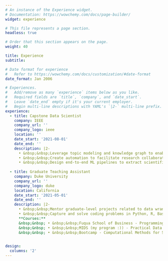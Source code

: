```yaml
---
# An instance of the Experience widget.
# Documentation: https://wowchemy.com/docs/page-builder/
widget: experience

# This file represents a page section.
headless: true

# Order that this section appears on the page.
weight: 40

title: Experience
subtitle:

# Date format for experience
#   Refer to https://wowchemy.com/docs/customization/#date-format
date_format: Jan 2006

# Experiences.
#   Add/remove as many `experience` items below as you like.
#   Required fields are `title`, `company`, and `date_start`.
#   Leave `date_end` empty if it's your current employer.
#   Begin multi-line descriptions with YAML's `|2-` multi-line prefix.
experience:
  - title: Capstone Data Scientist
    company: IEEE
    company_url: ''
    company_logo: ieee
    location: ''
    date_start: '2021-08-01'
    date_end: ''
    description: |2-
      • &nbsp;&nbsp;Leverage topic modeling and knowledge graph to enable efficient cross-disciplinary research and new concepts discovery for large-scale datasets (5.4M+ publications) hosted by IEEE *Xplore* digital library.  
      • &nbsp;&nbsp;Create automation to facilitate research collaboration across divisions and increase search efficiency.  
      • &nbsp;&nbsp;Design end-to-end ML pipelines to extract scientific concepts, validate through graph linkages; Tag paper with concepts based on relevancy, and establish the parent-child hierarchy between concepts.  
        
  - title: Graduate Teaching Assistant
    company: Duke University
    company_url: ''
    company_logo: duke
    location: California
    date_start: '2021-05-01'
    date_end: ''
    description: |2-
      • &nbsp;&nbsp;Mentor graduate-level projects related to data wrangling, modeling, analysis, and application.  
      • &nbsp;&nbsp;Capture and solve coding problems in Python, R, Bash, Git for inter-disciplinary students.  
      **Courses:**  
      &nbsp;&nbsp; • &nbsp;&nbsp;Fuqua School of Business - Programming for Analysis and Visualization, Data Analytics and Applications [course site](https://www.fuqua.duke.edu/programs/accelerated-msqm-business-analytics/curriculum)  
      &nbsp;&nbsp; • &nbsp;&nbsp;MIDS (my program :)) - Practical Data Science [course site](https://www.practicaldatascience.org/html/index.html)  
      &nbsp;&nbsp; • &nbsp;&nbsp;Bootcamp - Computational Methods for Social Scientists [course site](https://cm4ss.com/html/index.html)  
    

design:
  columns: '2'
---
```

